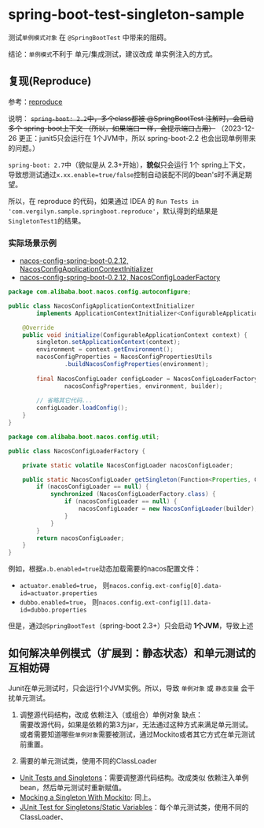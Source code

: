 # spring-boot-test-singleton-sample

测试`单例模式对象` 在 `@SpringBootTest` 中带来的阻碍。

结论：`单例模式`不利于 单元/集成测试，建议改成 单实例注入的方式。

## 复现(Reproduce)
参考：[reproduce](src%2Ftest%2Fjava%2Fcom%2Fvergilyn%2Fsample%2Fspringboot%2Freproduce)


说明：
~~`spring-boot: 2.2`中，多个class都被 @SpringBootTest 注解时，会启动多个 spring-boot上下文 （所以，如果端口一样，会提示端口占用）~~
（2023-12-26 更正：junit5只会运行在 1个JVM中，所以 spring-boot-2.2 也会出现单例带来的问题。）

`spring-boot: 2.7`中（貌似是从 2.3+开始），**貌似**只会运行 1个 spring上下文，导致想测试通过`x.xx.enable=true/false`控制自动装配不同的bean's时不满足期望。
 
所以，在 reproduce 的代码，如果通过 IDEA 的 `Run Tests in 'com.vergilyn.sample.springboot.reproduce'`，默认得到的结果是`SingletonTest1`的结果。

### 实际场景示例
 - [nacos-config-spring-boot-0.2.12, NacosConfigApplicationContextInitializer]
 - [nacos-config-spring-boot-0.2.12, NacosConfigLoaderFactory]

```java
package com.alibaba.boot.nacos.config.autoconfigure;

public class NacosConfigApplicationContextInitializer
		implements ApplicationContextInitializer<ConfigurableApplicationContext> {

    @Override
    public void initialize(ConfigurableApplicationContext context) {
        singleton.setApplicationContext(context);
        environment = context.getEnvironment();
        nacosConfigProperties = NacosConfigPropertiesUtils
                .buildNacosConfigProperties(environment);
        
        final NacosConfigLoader configLoader = NacosConfigLoaderFactory.getSingleton(
                nacosConfigProperties, environment, builder);
                
        // 省略其它代码...
        configLoader.loadConfig();
    }
}
```

```java
package com.alibaba.boot.nacos.config.util;

public class NacosConfigLoaderFactory {

    private static volatile NacosConfigLoader nacosConfigLoader;

    public static NacosConfigLoader getSingleton(Function<Properties, ConfigService> builder) {
        if (nacosConfigLoader == null) {
            synchronized (NacosConfigLoaderFactory.class) {
                if (nacosConfigLoader == null) {
                    nacosConfigLoader = new NacosConfigLoader(builder);
                }
            }
        }
        return nacosConfigLoader;
    }
}
```

例如，根据`a.b.enabled=true`动态加载需要的nacos配置文件：
- `actuator.enabled=true`， 则`nacos.config.ext-config[0].data-id=actuator.properties`
- `dubbo.enabled=true`， 则`nacos.config.ext-config[1].data-id=dubbo.properties`

但是，通过`@SpringBootTest`（spring-boot 2.3+）只会启动 **1个JVM**，导致上述


[nacos-config-spring-boot-0.2.12, NacosConfigApplicationContextInitializer]: https://github.com/nacos-group/nacos-spring-boot-project/blob/0.2.12/nacos-config-spring-boot-autoconfigure/src/main/java/com/alibaba/boot/nacos/config/autoconfigure/NacosConfigApplicationContextInitializer.java#L73
[nacos-config-spring-boot-0.2.12, NacosConfigLoaderFactory]: https://github.com/nacos-group/nacos-spring-boot-project/blob/master/nacos-config-spring-boot-autoconfigure/src/main/java/com/alibaba/boot/nacos/config/util/NacosConfigLoaderFactory.java#L34


## 如何解决单例模式（扩展到：静态状态）和单元测试的互相妨碍
Junit在单元测试时，只会运行1个JVM实例。所以，导致 `单例对象` 或 `静态变量` 会干扰单元测试。

1. 调整源代码结构，改成 依赖注入（或组合）单例对象
缺点：  
需要改源代码，如果是依赖的第3方jar，无法通过这种方式来满足单元测试。
或者需要知道哪些`单例对象`需要被测试，通过Mockito或者其它方式在单元测试前重置。


2. 需要的单元测试类，使用不同的ClassLoader

- [Unit Tests and Singletons](https://wissel.net/blog/2020/01/unit-tests-and-singletons.html)：需要调整源代码结构。改成类似 依赖注入单例bean，然后单元测试时重新赋值。
- [Mocking a Singleton With Mockito](https://www.baeldung.com/java-mockito-singleton): 同上。
- [JUnit Test for Singletons/Static Variables](https://ahlamnote.blogspot.com/2017/07/junit-test-for-singletonsstatic.html)：每个单元测试类，使用不同的ClassLoader、